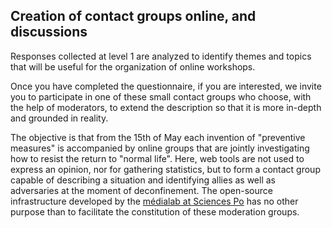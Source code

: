 ## Creation of contact groups online, and discussions

Responses collected at level 1 are analyzed to identify themes and topics that will be useful for the organization of online workshops.

Once you have completed the questionnaire, if you are interested, we invite you to participate in one of these small contact groups who choose, with the help of moderators, to extend the description so that it is more in-depth and grounded in reality.

The objective is that from the 15th of May each invention of "preventive measures" is accompanied by online groups that are jointly investigating how to resist the return to "normal life". Here, web tools are not used to express an opinion, nor for gathering statistics, but to form a contact group capable of describing a situation and identifying allies as well as adversaries at the moment of deconfinement. The open-source infrastructure developed by the [médialab at Sciences Po](https://medialab.sciencespo.fr/) has no other purpose than to facilitate the constitution of these moderation groups.
